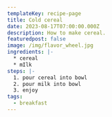 ```yaml
---
templateKey: recipe-page
title: Cold cereal
date: 2023-08-17T07:00:00.000Z
description: How to make cereal.
featuredpost: false
image: /img/flavor_wheel.jpg
ingredients: |-
  * cereal
  * m﻿Ilk
steps: |-
  1. pour cereal into bowl
  2. p﻿our milk into bowl
  3. enjoy
tags:
  - breakfast
---
```

